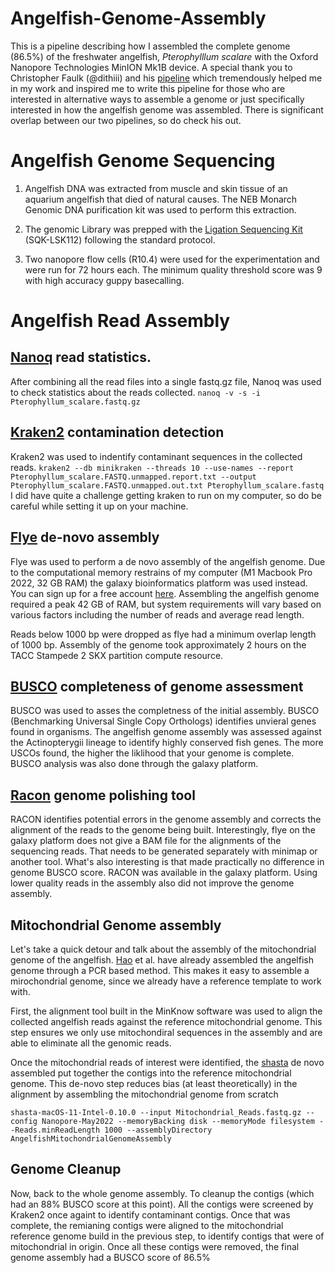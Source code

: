 # Angelfish-Genome-Assembly
This is a pipeline describing how I assembled the complete genome (86.5%) of the freshwater angelfish, *Pterophylllum scalare* with the Oxford Nanopore Technologies MinION Mk1B device.
A special thank you to Christopher Faulk (@dithiii) and his [pipeline](https://github.com/dithiii/ant-pipeline/blob/main/README.md) which tremendously helped me in my work and inspired me to write this pipeline for those who are interested in alternative ways to assemble a genome or just specifically interested in how the angelfish genome was assembled. There is significant overlap between our two pipelines, so do check his out. 

# Angelfish Genome Sequencing
1. Angelfish DNA was extracted from muscle and skin tissue of an aquarium angelfish that died of natural causes. The NEB Monarch Genomic DNA purification kit was used to perform this extraction. 

2. The genomic Library was prepped with the [Ligation Sequencing Kit](https://store.nanoporetech.com/ligation-sequencing-kit-112.html) (SQK-LSK112) following the standard protocol.

3. Two nanopore flow cells (R10.4) were used for the experimentation and were run for 72 hours each. The minimum quality threshold score was 9 with high accuracy guppy basecalling. 

# Angelfish Read Assembly 

## [Nanoq](https://github.com/esteinig/nanoq) read statistics.
After combining all the read files into a single fastq.gz file, Nanoq was used to check statistics about the reads collected. 
`nanoq -v -s -i Pterophyllum_scalare.fastq.gz`

## [Kraken2](https://github.com/DerrickWood/kraken) contamination detection
Kraken2 was used to indentify contaminant sequences in the collected reads. 
`kraken2 --db minikraken --threads 10 --use-names --report Pterophyllum_scalare.FASTQ.unmapped.report.txt --output Pterophyllum_scalare.FASTQ.unmapped.out.txt Pterophyllum_scalare.fastq`
I did have quite a challenge getting kraken to run on my computer, so do be careful while setting it up on your machine. 


## [Flye](https://github.com/fenderglass/Flye) de-novo assembly
Flye was used to perform a de novo assembly of the angelfish genome. Due to the computational memory restrains of my computer (M1 Macbook Pro 2022, 32 GB RAM) the galaxy bioinformatics platform was used instead. You can sign up for a free account [here](https://usegalaxy.org/login). Assembling the angelfish genome required a peak 42 GB of RAM, but system requirements will vary based on various factors including the number of reads and average read length. 

Reads below 1000 bp were dropped as flye had a minimum overlap length of 1000 bp. Assembly of the genome took approximately 2 hours on the TACC Stampede 2 SKX partition compute resource. 

## [BUSCO](https://gitlab.com/ezlab/busco/-/releases#5.4.3) completeness of genome assessment
BUSCO was used to asses the completness of the initial assembly. BUSCO (Benchmarking Universal Single Copy Orthologs) identifies unvieral genes found in organisms. The angelfish genome assembly was assessed against the Actinopterygii lineage to identify highly conserved fish genes. The more USCOs found, the higher the liklihood that your genome is complete. BUSCO analysis was also done through the galaxy platform. 

## [Racon](https://github.com/isovic/racon) genome polishing tool
RACON identifies potential errors in the genome assembly and corrects the alignment of the reads to the genome being built. Interestingly, flye on the galaxy platform does not give a BAM file for the alignments of the sequencing reads. That needs to be generated separately with minimap or another tool. 
What's also interesting is that made practically no difference in genome BUSCO score. RACON was available in the galaxy platform. Using lower quality reads in the assembly also did not improve the genome assembly. 

## Mitochondrial Genome assembly
Let's take a quick detour and talk about the assembly of the mitochondrial genome of the angelfish. [Hao](https://pubmed.ncbi.nlm.nih.gov/26000948/) et al. 
have already assembled the angelfish genome through a PCR based method. This makes it easy to assemble a mirochondrial genome, since we already have a reference template to work with. 

First, the alignment tool built in the MinKnow software was used to align the collected angelfish reads against the reference mitochondrial genome. This step ensures we only use mitochondiral sequences in the assembly and are able to eliminate all the genomic reads. 

Once the mitochondrial reads of interest were identified, the [shasta](https://github.com/chanzuckerberg/shasta) de novo assembled put together the contigs into the reference mitochondrial genome. This de-novo step reduces bias (at least theoretically) in the alignment by assembling the mitochondrial genome from scratch

`shasta-macOS-11-Intel-0.10.0 --input Mitochondrial_Reads.fastq.gz --config Nanopore-May2022 --memoryBacking disk --memoryMode filesystem --Reads.minReadLength 1000 --assemblyDirectory AngelfishMitochondrialGenomeAssembly`

## Genome Cleanup
Now, back to the whole genome assembly. To cleanup the contigs (which had an 88% BUSCO score at this point). All the contigs were screened by Kraken2 once againt to identify contaminant contigs. Once that was complete, the remianing contigs were aligned to the mitochondrial reference genome build in the previous step, to identify contigs that were of mitochondrial in origin. Once all these contigs were removed, the final genome assembly had a BUSCO score of 86.5%




